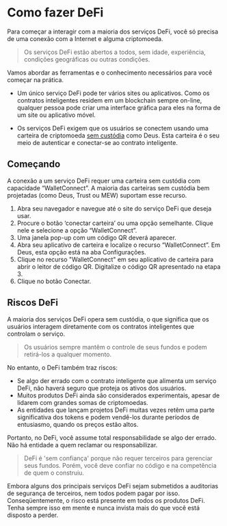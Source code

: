 # Como fazer DeFi

Para começar a interagir com a maioria dos serviços DeFi, você só precisa de uma conexão com a Internet e alguma criptomoeda.

> Os serviços DeFi estão abertos a todos, sem idade, experiência, condições geográficas ou outras condições.

Vamos abordar as ferramentas e o conhecimento necessários para você começar na prática.

- Um único serviço DeFi pode ter vários sites ou aplicativos. Como os contratos inteligentes residem em um blockchain sempre on-line, qualquer pessoa pode criar uma interface gráfica para eles na forma de um site ou aplicativo móvel.

- Os serviços DeFi exigem que os usuários se conectem usando uma carteira de criptomoeda [sem custódia](../../fundamentals/pt/2-wallets-basics.md) como Deus. Esta carteira é o seu meio de autenticar e conectar-se ao contrato inteligente.

## Começando

A conexão a um serviço DeFi requer uma carteira sem custódia com capacidade “WalletConnect”. A maioria das carteiras sem custódia bem projetadas (como Deus, Trust ou MEW) suportam esse recurso.

1. Abra seu navegador e navegue até o site do serviço DeFi que deseja usar.
2. Procure o botão ‘conectar carteira’ ou uma opção semelhante. Clique nele e selecione a opção “WalletConnect”.
3. Uma janela pop-up com um código QR deverá aparecer.
4. Abra seu aplicativo de carteira e localize o recurso “WalletConnect”. Em Deus, esta opção está na aba Configurações.
5. Clique no recurso "WalletConnect" em seu aplicativo de carteira para abrir o leitor de código QR. Digitalize o código QR apresentado na etapa 3.
6. Clique no botão Conectar.

## Riscos DeFi

A maioria dos serviços DeFi opera sem custódia, o que significa que os usuários interagem diretamente com os contratos inteligentes que controlam o serviço.

> Os usuários sempre mantêm o controle de seus fundos e podem retirá-los a qualquer momento.

No entanto, o DeFi também traz riscos:

- Se algo der errado com o contrato inteligente que alimenta um serviço DeFi, não haverá seguro que proteja os ativos dos usuários.
- Muitos produtos DeFi ainda são considerados experimentais, apesar de lidarem com grandes somas de criptomoedas.
- As entidades que lançam projetos DeFi muitas vezes retêm uma parte significativa dos tokens e podem vendê-los durante períodos de entusiasmo, quando os preços estão altos.

Portanto, no DeFi, você assume total responsabilidade se algo der errado. Não há entidade a quem reclamar ou responsabilizar.

> DeFi é 'sem confiança' porque não requer terceiros para gerenciar seus fundos. Porém, você deve confiar no código e na competência de quem o construiu.

Embora alguns dos principais serviços DeFi sejam submetidos a auditorias de segurança de terceiros, nem todos podem pagar por isso. Conseqüentemente, o risco está presente em todos os produtos DeFi. Tenha sempre isso em mente e nunca invista mais do que você está disposto a perder.